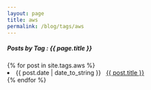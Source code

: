 ```yaml
---
layout: page
title: aws
permalink: /blog/tags/aws
---
```

 
<h5> Posts by Tag : {{ page.title }} </h5>

<div class="card">
{% for post in site.tags.aws %}
 <li class="category-posts"><span>{{ post.date | date_to_string }}</span> &nbsp; <a href="{{ post.url }}">{{ post.title }}</a></li>
{% endfor %}
</div>